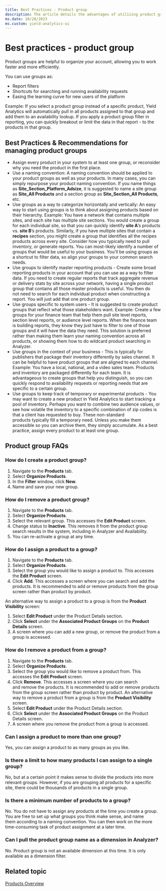 ```yaml
---
title: Best Practices - Product group
description: The article details the advantages of utilizing product groups to organize your account, emphasizing their role in boosting efficiency and expediting work processes.
ms.date: 10/28/2023
ms.custom: yield-analytics-ui
---
```


# Best practices - product group

Product groups are helpful to organize your account, allowing you to work faster and more efficiently.

You can use groups as:

- Report filters
- Shortcuts for searching and running availability requests
- Easing the learning curve for new users of the platform

Example: If you select a product group instead of a specific product, Yield Analytics will automatically pull in all products assigned to that group and add them to an availability lookup. If you apply a product group filter in reporting, you can quickly breakout or limit the data in that report - to the products in that group.

## Best Practices & Recommendations for managing product groups

- Assign every product in your system to at least one group, or reconsider why you need the product in the first place.
- Use a naming convention: A naming convention should be applied to your product groups as well as your products. In many cases, you can simply repurpose your product naming convention. If you name things as **Site_Section_Platform_Adsize**, it is suggested to name a site group as **Site_All Products** and a section group as **Site_Section_All Products**, etc.
- Use groups as a way to categorize horizontally and vertically: An easy way to start using groups is to think about assigning products based on their hierarchy. Example: You have a network that contains multiple sites, and each site has multiple site sections. You would create a group for each individual site, so that you can quickly identify **site A**’s products vs. **site B**’s products. Similarly, if you have multiple sites that contain a **recipes** section, you might create a group that identifies all the recipes products across every site. Consider how you typically need to pull inventory, or generate reports. You can most-likely identify a number of groups that would be useful to your business. You’ll be using groups as a shortcut to filter data, so align your groups to your common search needs.
- Use groups to identify master reporting products - Create some broad reporting products in your account that you can use as a way to filter data. If you need to create regular reports that track aggregate revenue or delivery stats by site across your network, having a single product group that contains all those master products is useful. You then do not need to search for each individual product when constructing a report. You will just add that one product group.
- Use groups specific to system users - It is suggested to create product groups that reflect what those stakeholders want.
Example: Create a few groups for your finance team that help them pull site level reports, section level reports, or audience level reports. When the finance team is building reports, they know they just have to filter to one of those groups and it will have the data they need. This solution is preferred rather than making them learn your naming convention across all products, or showing them how to do wildcard product searching in Analyzer.
- Use groups in the context of your business - This is typically for publishers that package their inventory differently by sales channel. It can be helpful to have product groups that are aligned to each channel. Example: You have a local, national, and a video sales team. Products and inventory are packaged differently for each team. It is advantageous to create groups that help you distinguish, so you can quickly respond to availability requests or reporting needs that are specific to a certain group.
- Use groups to keep track of temporary or experimental products - You may want to create a new product in Yield Analytics to start tracking a pool of inventory. Perhaps you want to combine two audience values, or see how volatile the inventory to a specific combination of zip codes is that a client has requested to buy. These non-standard products typically fill a temporary need. Unless you make them accessible so you can archive them, they simply accumulate. As a best practice, assign every product to at least one group.

## Product group FAQs

### How do I create a product group?

1. Navigate to the **Products** tab.
2. Select **Organize Products**.
3. In the **Filter** window, click **New**.
4. Name and save your new group.

### How do I remove a product group?

1. Navigate to the **Products** tab.
2. Select **Organize Products**.
3. Select the relevant group. This accesses the **Edit Product** screen.
4. Change status to **Inactive**. This removes it from the product group search results in the system, including in Analyzer and Availability.
5. You can re-activate a group at any time.

### How do I assign a product to a group?

1. Navigate to the **Products** tab.
1. Select **Organize Products**.
1. Select the group you would like to assign a product to. This accesses the **Edit Product** screen.
1. Click **Add**. This accesses a screen where you can search and add the products. It is recommended to add or remove products from the group screen rather than product by product.

An alternative way to assign a product to a group is from the **Product Visibility** screen:

1. Select **Edit Product** under the Product Details section.
1. Click **Select** under the **Associated Product Groups** on the **Product Details** screen.
1. A screen where you can add a new group, or remove the product from a group is accessed.

### How do I remove a product from a group?

1. Navigate to the **Products** tab.
1. Select **Organize Products**.
1. Select the group you would like to remove a product from. This accesses the **Edit Product** screen.
1. Click **Remove**. This accesses a screen where you can search and remove the products. It is recommended to add or remove products from the group screen rather than product by product. An alternative way to remove a product from a group is from the **Product Visibility** screen.
1. Select **Edit Product** under the Product Details section.
1. Click **Select** under the **Associated Product Groups** on the Product Details screen.
1. A screen where you remove the product from a group is accessed.

### Can I assign a product to more than one group?

Yes, you can assign a product to as many groups as you like.

### Is there a limit to how many products I can assign to a single group?

No, but at a certain point it makes sense to divide the products into more relevant groups. However, if you are grouping all products for a specific site, there could be thousands of products in a single group.

### Is there a minimum number of products to a group?

No. You do not have to assign any products at the time you create a group. You are free to set up what groups you think make sense, and name them according to a naming convention. You can then work on the more time-consuming task of product assignment at a later time.

### Can I pull the product group name as a dimension in Analyzer?

No. Product group is not an available dimension at this time. It is only available as a dimension filter.

## Related topic

[Products Overview](products-overview.md)

